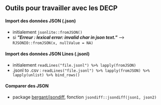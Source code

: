 ## Outils pour travailler avec les DECP

#### Import des données JSON (.json)

- initialement `jsonlite::fromJSON()`
- si ***"Erreur : lexical error: invalid char in json text."*** --> `RJSONIO::fromJSON(x, nullValue = NA)`

#### Import des données JSON Lines (.jsonl)

- initialement `readLines("file.jsonl") %>% lapply(fromJSON)`
- .jsonl to .csv : `readLines("file.jsonl") %>% lapply(fromJSON) %>% lapply(unlist) %>% bind_rows()`

#### Comparer des JSON

- package [bergant/jsondiff](https://github.com/bergant/jsondiff), fonction `jsondiff::jsondiff(json1, json2)`
